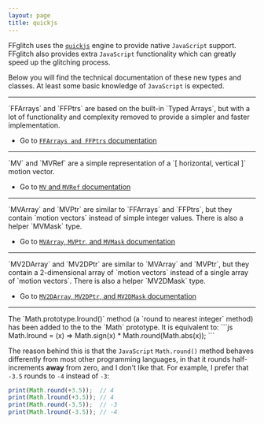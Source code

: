 ```yaml
---
layout: page
title: quickjs
---
```


FFglitch uses the [`quickjs`](http://quickjs.org) engine to provide
native `JavaScript` support.
FFglitch also provides extra `JavaScript` functionality which can
greatly speed up the glitching process.

Below you will find the technical documentation of these new types and
classes. At least some basic knowledge of `JavaScript` is expected.

<hr />
`FFArrays` and `FFPtrs` are based on the built-in `Typed Arrays`, but
with a lot of functionality and complexity removed to provide a simpler
and faster implementation.

- Go to [`FFArrays and FFPtrs` documentation](ffarrays)

<hr />
`MV` and `MVRef` are a simple representation of a
`[ horizontal, vertical ]` motion vector.

- Go to [`MV` and `MVRef` documentation](mvs)

<hr />
`MVArray` and `MVPtr` are similar to `FFArrays` and `FFPtrs`, but they
contain `motion vectors` instead of simple integer values.
There is also a helper `MVMask` type.

- Go to [`MVArray`, `MVPtr`, and `MVMask` documentation](mvarray)

<hr />
`MV2DArray` and `MV2DPtr` are similar to `MVArray` and `MVPtr`, but
they contain a 2-dimensional array of `motion vectors` instead of a
single array of `motion vectors`.
There is also a helper `MV2DMask` type.

- Go to [`MV2DArray`, `MV2DPtr`, and `MV2DMask` documentation](mv2darray)

<hr />
The `Math.prototype.lround()` method (a `round to nearest integer`
method) has been added to the to the `Math` prototype.
It is equivalent to:
```js
Math.lround = (x) => Math.sign(x) * Math.round(Math.abs(x));
```

The reason behind this is that the `JavaScript` `Math.round()` method
behaves differently from most other programming languages, in that it
rounds half-increments **away** from zero, and I don't like that.
For example, I prefer that `-3.5` rounds to `-4` instead of `-3`:
```js
print(Math.round(+3.5));  // 4
print(Math.lround(+3.5)); // 4
print(Math.round(-3.5));  // -3
print(Math.lround(-3.5)); // -4
```
